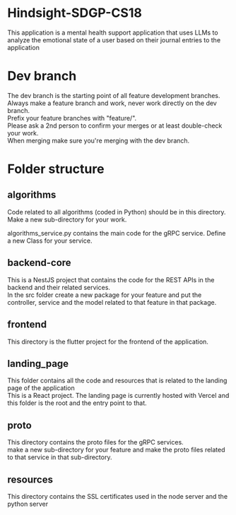 # Hindsight-SDGP-CS18
This application is a mental health support application that uses LLMs to analyze the emotional state of a user based on their journal entries to the application

# Dev branch
The dev branch is the starting point of all feature development branches.  
Always make a feature branch and work, never work directly on the dev branch.  
Prefix your feature branches with "feature/".  
Please ask a 2nd person to confirm your merges or at least double-check your work.  
When merging make sure you're merging with the dev branch.  

# Folder structure
## algorithms
Code related to all algorithms (coded in Python) should be in this directory.  
Make a new sub-directory for your work.  

algorithms_service.py contains the main code for the gRPC service. Define a new Class for your service.  

## backend-core
This is a NestJS project that contains the code for the REST APIs in the backend and their related services.  
In the src folder create a new package for your feature and put the controller, service and the model related to that feature in that package.  

## frontend
This directory is the flutter project for the frontend of the application.  

## landing_page
This folder contains all the code and resources that is related to the landing page of the application  
This is a React project. The landing page is currently hosted with Vercel and this folder is the root and the entry point to that.

## proto
This directory contains the proto files for the gRPC services.  
make a new sub-directory for your feature and make the proto files related to that service in that sub-directory.  

## resources
This directory contains the SSL certificates used in the node server and the python server
